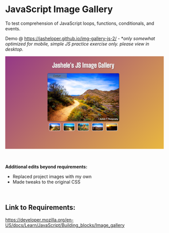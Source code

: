 # JavaScript Image Gallery

To test comprehension of JavaScript loops, functions, conditionals, and events.

Demo @ https://jasheloper.github.io/img-gallery-js-2/ - **only somewhat optimized for mobile, simple JS practice exercise only. please view in desktop.*

![Image Gallery Preview](project-preview.png)

<br>

**Additional edits beyond requirements:**
- Replaced project images with my own
- Made tweaks to the original CSS

<br>



## Link to Requirements:

https://developer.mozilla.org/en-US/docs/Learn/JavaScript/Building_blocks/Image_gallery 
